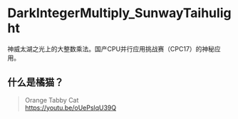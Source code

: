 # DarkIntegerMultiply_SunwayTaihulight
神威太湖之光上的大整数乘法。国产CPU并行应用挑战赛（CPC17）的神秘应用。

## 什么是橘猫？
> Orange Tabby Cat  
> https://youtu.be/oUePslqU39Q  
